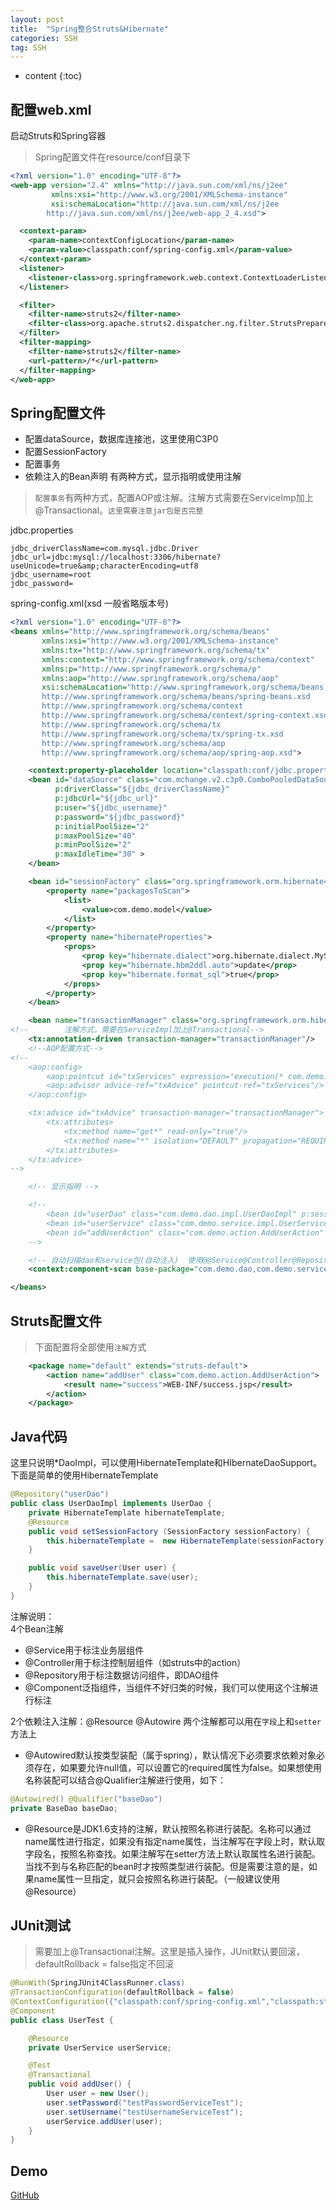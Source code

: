 ```yaml
---
layout: post
title:  "Spring整合Struts&Hibernate"
categories: SSH
tag: SSH
---
```


* content
{:toc}

## 配置web.xml

启动Struts和Spring容器

> Spring配置文件在resource/conf目录下

``` xml
<?xml version="1.0" encoding="UTF-8"?>
<web-app version="2.4" xmlns="http://java.sun.com/xml/ns/j2ee"
         xmlns:xsi="http://www.w3.org/2001/XMLSchema-instance"
         xsi:schemaLocation="http://java.sun.com/xml/ns/j2ee
        http://java.sun.com/xml/ns/j2ee/web-app_2_4.xsd">

  <context-param>
    <param-name>contextConfigLocation</param-name>
    <param-value>classpath:conf/spring-config.xml</param-value>
  </context-param>
  <listener>
    <listener-class>org.springframework.web.context.ContextLoaderListener</listener-class>
  </listener>

  <filter>
    <filter-name>struts2</filter-name>
    <filter-class>org.apache.struts2.dispatcher.ng.filter.StrutsPrepareAndExecuteFilter</filter-class>
  </filter>
  <filter-mapping>
    <filter-name>struts2</filter-name>
    <url-pattern>/*</url-pattern>
  </filter-mapping>
</web-app>
```

## Spring配置文件

+ 配置dataSource，数据库连接池，这里使用C3P0
+ 配置SessionFactory
+ 配置事务
+ 依赖注入的Bean声明 有两种方式，显示指明或使用注解

> `配置事务`有两种方式，配置AOP或注解。注解方式需要在ServiceImp加上@Transactional。`这里需要注意jar包是否完整`  


jdbc.properties

``` properties
jdbc_driverClassName=com.mysql.jdbc.Driver
jdbc_url=jdbc:mysql://localhost:3306/hibernate?useUnicode=true&amp;characterEncoding=utf8
jdbc_username=root
jdbc_password=
```

spring-config.xml(xsd 一般省略版本号)

``` xml
<?xml version="1.0" encoding="UTF-8"?>
<beans xmlns="http://www.springframework.org/schema/beans"
       xmlns:xsi="http://www.w3.org/2001/XMLSchema-instance"
       xmlns:tx="http://www.springframework.org/schema/tx"
       xmlns:context="http://www.springframework.org/schema/context"
       xmlns:p="http://www.springframework.org/schema/p"
       xmlns:aop="http://www.springframework.org/schema/aop"
       xsi:schemaLocation="http://www.springframework.org/schema/beans
	   http://www.springframework.org/schema/beans/spring-beans.xsd
	   http://www.springframework.org/schema/context
	   http://www.springframework.org/schema/context/spring-context.xsd
       http://www.springframework.org/schema/tx
       http://www.springframework.org/schema/tx/spring-tx.xsd
       http://www.springframework.org/schema/aop
       http://www.springframework.org/schema/aop/spring-aop.xsd">

    <context:property-placeholder location="classpath:conf/jdbc.properties" />
    <bean id="dataSource" class="com.mchange.v2.c3p0.ComboPooledDataSource"
          p:driverClass="${jdbc_driverClassName}"
          p:jdbcUrl="${jdbc_url}"
          p:user="${jdbc_username}"
          p:password="${jdbc_password}"
          p:initialPoolSize="2"
          p:maxPoolSize="40"
          p:minPoolSize="2"
          p:maxIdleTime="30" >
    </bean>

    <bean id="sessionFactory" class="org.springframework.orm.hibernate4.LocalSessionFactoryBean" p:dataSource-ref="dataSource">
        <property name="packagesToScan">
            <list>
                <value>com.demo.model</value>
            </list>
        </property>
        <property name="hibernateProperties">
            <props>
                <prop key="hibernate.dialect">org.hibernate.dialect.MySQL5Dialect</prop>
                <prop key="hibernate.hbm2ddl.auto">update</prop>
                <prop key="hibernate.format_sql">true</prop>
            </props>
        </property>
    </bean>

    <bean name="transactionManager" class="org.springframework.orm.hibernate4.HibernateTransactionManager" p:sessionFactory-ref="sessionFactory" />
<!--        注解方式，需要在ServiceImpl加上@Transactional-->
    <tx:annotation-driven transaction-manager="transactionManager"/>
    <!--AOP配置方式-->
<!--
    <aop:config>
        <aop:pointcut id="txServices" expression="execution(* com.demo.service..*.*(..))"/>
        <aop:advisor advice-ref="txAdvice" pointcut-ref="txServices"/>
    </aop:config>

    <tx:advice id="txAdvice" transaction-manager="transactionManager">
        <tx:attributes>
            <tx:method name="get*" read-only="true"/>
            <tx:method name="*" isolation="DEFAULT" propagation="REQUIRED" timeout="5"/>
        </tx:attributes>
    </tx:advice>
-->

    <!-- 显示指明 -->

    <!--
        <bean id="userDao" class="com.demo.dao.impl.UserDaoImpl" p:sessionFactory-ref="sessionFactory"/>
        <bean id="userService" class="com.demo.service.impl.UserServiceImpl" p:userDao-ref="userDao"/>
        <bean id="addUserAction" class="com.demo.action.AddUserAction" scope="prototype" p:userService-ref="userService"/>
    -->

    <!-- 自动扫描dao和service包(自动注入)  使用@@Service@Controller@Repository@Component-->
    <context:component-scan base-package="com.demo.dao,com.demo.service" />

</beans>
```


## Struts配置文件


> 下面配置将全部使用`注解`方式


``` xml
    <package name="default" extends="struts-default">
        <action name="addUser" class="com.demo.action.AddUserAction">
            <result name="success">WEB-INF/success.jsp</result>
        </action>
    </package>
```

## Java代码

这里只说明*DaoImpl，可以使用HibernateTemplate和HIbernateDaoSupport。下面是简单的使用HibernateTemplate

``` java
@Repository("userDao")
public class UserDaoImpl implements UserDao {
    private HibernateTemplate hibernateTemplate;
    @Resource
    public void setSessionFactory (SessionFactory sessionFactory) {
        this.hibernateTemplate =  new HibernateTemplate(sessionFactory);
    }

    public void saveUser(User user) {
        this.hibernateTemplate.save(user);
    }
}
```

注解说明：  
4个Bean注解  

+ @Service用于标注业务层组件  
+ @Controller用于标注控制层组件（如struts中的action）  
+ @Repository用于标注数据访问组件，即DAO组件  
+ @Component泛指组件，当组件不好归类的时候，我们可以使用这个注解进行标注  


2个依赖注入注解：@Resource @Autowire 两个注解都可以用在`字段`上和`setter`方法上  
+ @Autowired默认按类型装配（属于spring），默认情况下必须要求依赖对象必须存在，如果要允许null值，可以设置它的required属性为false。如果想使用名称装配可以结合@Qualifier注解进行使用，如下：

``` java
@Autowired() @Qualifier("baseDao")    
private BaseDao baseDao;
```

+ @Resource是JDK1.6支持的注解，默认按照名称进行装配。名称可以通过name属性进行指定，如果没有指定name属性，当注解写在字段上时，默认取字段名，按照名称查找。如果注解写在setter方法上默认取属性名进行装配。当找不到与名称匹配的bean时才按照类型进行装配。但是需要注意的是，如果name属性一旦指定，就只会按照名称进行装配。（一般建议使用@Resource）

## JUnit测试

> 需要加上@Transactional注解。这里是插入操作，JUnit默认要回滚，defaultRollback = false指定不回滚  


``` java
@RunWith(SpringJUnit4ClassRunner.class)
@TransactionConfiguration(defaultRollback = false)
@ContextConfiguration({"classpath:conf/spring-config.xml","classpath:struts.xml"})
@Component
public class UserTest {

    @Resource
    private UserService userService;

    @Test
    @Transactional
    public void addUser() {
        User user = new User();
        user.setPassword("testPasswordServiceTest");
        user.setUsername("testUsernameServiceTest");
        userService.addUser(user);
    }
}
```

## Demo
[GitHub](https://github.com/Gerry-Yu/SSHDemo) 

